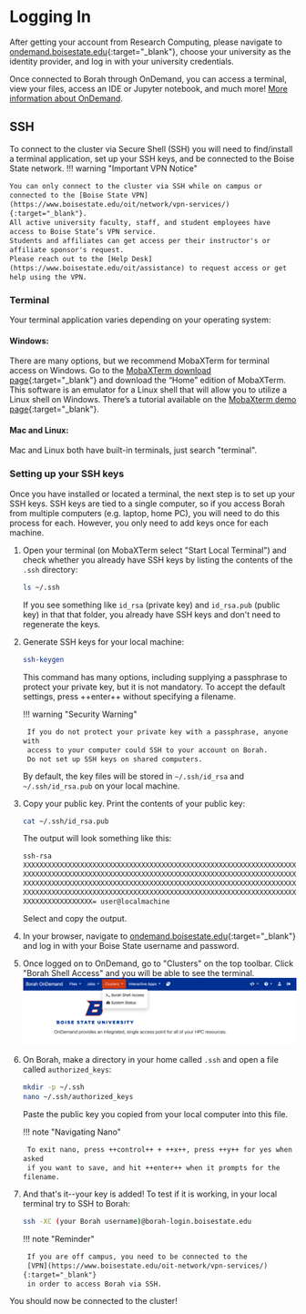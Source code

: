 # Logging In
After getting your account from Research Computing, please navigate to
[ondemand.boisestate.edu](https://ondemand.boisestate.edu){:target="_blank"}, choose your
university as the identity provider, and log in with your university
credentials.

Once connected to Borah through OnDemand, you can access a terminal, view your
files, access an IDE or Jupyter notebook, and much more!
[More information about OnDemand](open_ondemand.md).

## SSH
To connect to the cluster via Secure Shell (SSH) you will need to find/install
a terminal application, set up your SSH keys, and be connected to the Boise
State network.
!!! warning "Important VPN Notice"

    You can only connect to the cluster via SSH while on campus or connected to the [Boise State VPN](https://www.boisestate.edu/oit/network/vpn-services/){:target="_blank"}.
    All active university faculty, staff, and student employees have access to Boise State’s VPN service.
    Students and affiliates can get access per their instructor's or affiliate sponsor's request.
    Please reach out to the [Help Desk](https://www.boisestate.edu/oit/assistance) to request access or get help using the VPN.

### Terminal
Your terminal application varies depending on your operating system:

#### Windows:

There are many options, but we recommend MobaXTerm for terminal access on Windows.
Go to the [MobaXTerm download page](https://mobaxterm.mobatek.net/download.html){:target="_blank"} and download the “Home” edition of MobaXTerm.
This software is an emulator for a Linux shell that will allow you to utilize a Linux shell on Windows.
There’s a tutorial available on the [MobaXterm demo page](https://mobaxterm.mobatek.net/demo.html){:target="_blank"}.

#### Mac and Linux:

Mac and Linux both have built-in terminals, just search "terminal".

### Setting up your SSH keys
Once you have installed or located a terminal, the next step is to set up
your SSH keys.
SSH keys are tied to a single computer, so if you access Borah from multiple
computers (e.g. laptop, home PC), you will need to do this process for each.
However, you only need to add keys once for each machine.

1. Open your terminal (on MobaXTerm select "Start Local Terminal") and check
whether you already have SSH keys by listing the contents of the `.ssh` directory:
    ```bash
    ls ~/.ssh
    ```
    If you see something like `id_rsa` (private key) and `id_rsa.pub` (public
    key) in that that folder, you already have SSH keys and don't need to
    regenerate the keys.

2. Generate SSH keys for your local machine:
    ```bash
    ssh-keygen
    ```
    This command has many options, including supplying a passphrase to protect
    your private key, but it is not mandatory. To accept the default settings,
    press ++enter++ without specifying a filename.

    !!! warning "Security Warning"

        If you do not protect your private key with a passphrase, anyone with
        access to your computer could SSH to your account on Borah.
        Do not set up SSH keys on shared computers.

    By default, the key files will be stored in `~/.ssh/id_rsa` and
    `~/.ssh/id_rsa.pub` on your local machine.

3. Copy your public key. Print the contents of your public key:
    ```bash
    cat ~/.ssh/id_rsa.pub
    ```
    The output will look something like this:
    ```
    ssh-rsa XXXXXXXXXXXXXXXXXXXXXXXXXXXXXXXXXXXXXXXXXXXXXXXXXXXXXXXXXXXXXXXXXXX
    XXXXXXXXXXXXXXXXXXXXXXXXXXXXXXXXXXXXXXXXXXXXXXXXXXXXXXXXXXXXXXXXXXXXXXXXXXX
    XXXXXXXXXXXXXXXXXXXXXXXXXXXXXXXXXXXXXXXXXXXXXXXXXXXXXXXXXXXXXXXXXXXXXXXXXXX
    XXXXXXXXXXXXXXXXXXXXXXXXXXXXXXXXXXXXXXXXXXXXXXXXXXXXXXXXXXXXXXXXXXXXXXXXXXX
    XXXXXXXXXXXXXXXXX= user@localmachine
    ```
    Select and copy the output.

4. In your browser, navigate to [ondemand.boisestate.edu](https://ondemand.boisestate.edu){:target="_blank"} and log in with your Boise State username and password.

5. Once logged on to OnDemand, go to "Clusters" on the top toolbar.
    Click "Borah Shell Access" and you will be able to see the terminal.
    ![Screenshot of ondemand dashboard showing clusters tab](images/ood-dash-shell.png "Screenshot of ondemand dashboard showing clusters tab")

6. On Borah, make a directory in your home called `.ssh` and open a
    file called `authorized_keys`:
    ```bash
    mkdir -p ~/.ssh
    nano ~/.ssh/authorized_keys
    ```
    Paste the public key you copied from your local computer into this file.

    !!! note "Navigating Nano"

        To exit nano, press ++control++ + ++x++, press ++y++ for yes when asked
        if you want to save, and hit ++enter++ when it prompts for the filename.

7. And that's it--your key is added! To test if it is working, in your local
    terminal try to SSH to Borah:
    ```bash
    ssh -XC (your Borah username)@borah-login.boisestate.edu
    ```

    !!! note "Reminder"

        If you are off campus, you need to be connected to the
        [VPN](https://www.boisestate.edu/oit-network/vpn-services/){:target="_blank"}
        in order to access Borah via SSH.

You should now be connected to the cluster!
